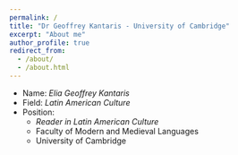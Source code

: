 ```yaml
---
permalink: /
title: "Dr Geoffrey Kantaris - University of Cambridge"
excerpt: "About me"
author_profile: true
redirect_from: 
  - /about/
  - /about.html
---
```


* Name: *Elia Geoffrey Kantaris*
* Field: *Latin American Culture*
* Position:
  + *Reader in Latin American Culture*
  + Faculty of Modern and Medieval Languages
  + University of Cambridge
  
